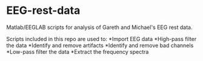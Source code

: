 EEG-rest-data
=============

Matlab/EEGLAB scripts for analysis of Gareth and Michael's EEG rest data.

Scripts included in this repo are used to:
*Import EEG data
*High-pass filter the data
*Identify and remove artifacts
*Identify and remove bad channels
*Low-pass filter the data
*Extract the frequency spectra 
